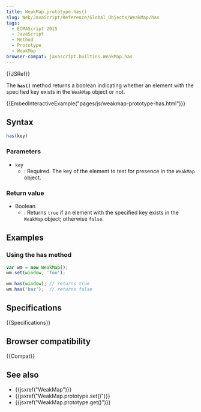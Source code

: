 ```yaml
---
title: WeakMap.prototype.has()
slug: Web/JavaScript/Reference/Global_Objects/WeakMap/has
tags:
  - ECMAScript 2015
  - JavaScript
  - Method
  - Prototype
  - WeakMap
browser-compat: javascript.builtins.WeakMap.has
---
```

{{JSRef}}

The **`has()`** method returns a boolean indicating whether an element with the
specified key exists in the `WeakMap` object or not.

{{EmbedInteractiveExample("pages/js/weakmap-prototype-has.html")}}

## Syntax

```js
has(key)
```

### Parameters

- `key`
  - : Required. The key of the element to test for presence in the `WeakMap`
    object.

### Return value

- Boolean
  - : Returns `true` if an element with the specified key exists in the
    `WeakMap` object; otherwise `false`.

## Examples

### Using the has method

```js
var wm = new WeakMap();
wm.set(window, 'foo');

wm.has(window); // returns true
wm.has('baz');  // returns false
```

## Specifications

{{Specifications}}

## Browser compatibility

{{Compat}}

## See also

- {{jsxref("WeakMap")}}
- {{jsxref("WeakMap.prototype.set()")}}
- {{jsxref("WeakMap.prototype.get()")}}
